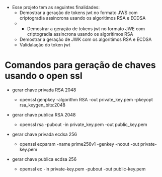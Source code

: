 - Esse projeto tem as seguintes finalidades:
  - Demostrar a geração de tokens jwt no formato JWS com criptogradia assincrona usando os algoritimos RSA e ECDSA
  - - Demostrar a geração de tokens jwt no formato JWE com criptogradia assincrona usando os algoritimos RSA
  - Demostrar a geração de JWK com os algoritimos RSA e ECDSA
  - Validalação do token jwt
 
#  
# Comandos para geração de chaves usando o open ssl
- gerar chave privada RSA 2048
  - openssl genpkey -algorithm RSA -out private_key.pem -pkeyopt rsa_keygen_bits:2048

- gerar chave publica RSA 2048
  - openssl rsa -pubout -in private_key.pem -out public_key.pem



- gerar chave privada ecdsa 256
  - openssl ecparam -name prime256v1 -genkey -noout -out private-key.pem


- gerar chave publica ecdsa 256
  - openssl ec -in private-key.pem -pubout -out public-key.pem
